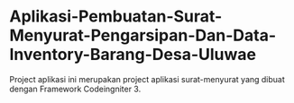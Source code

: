 # Aplikasi-Pembuatan-Surat-Menyurat-Pengarsipan-Dan-Data-Inventory-Barang-Desa-Uluwae
Project aplikasi ini merupakan project aplikasi surat-menyurat yang dibuat dengan Framework Codeingniter 3.
